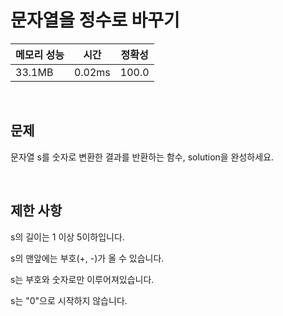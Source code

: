 # 문자열을 정수로 바꾸기

| 메모리 성능 | 시간 | 정확성 |
| ---- | ---- | ---- |
| 33.1MB | 0.02ms | 100.0 |

<br />

## 문제

문자열 s를 숫자로 변환한 결과를 반환하는 함수, solution을 완성하세요.

<br />

## 제한 사항
s의 길이는 1 이상 5이하입니다.

s의 맨앞에는 부호(+, -)가 올 수 있습니다.

s는 부호와 숫자로만 이루어져있습니다.

s는 "0"으로 시작하지 않습니다.